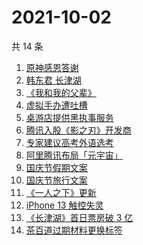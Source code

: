 # 2021-10-02

共 14 条

<!-- BEGIN ZHIHUSEARCH -->
<!-- 最后更新时间 Sat Oct 02 2021 06:10:43 GMT+0800 (China Standard Time) -->
1. [原神感恩答谢](https://www.zhihu.com/search?q=原神)
1. [韩东君 长津湖](https://www.zhihu.com/search?q=长津湖)
1. [《我和我的父辈》](https://www.zhihu.com/search?q=我和我的父辈)
1. [虚拟手办遭吐槽](https://www.zhihu.com/search?q=虚拟手办)
1. [桌游店提供黑执事服务](https://www.zhihu.com/search?q=桌游)
1. [腾讯入股《影之刃》开发商](https://www.zhihu.com/search?q=影之刃)
1. [专家建议高考外语选考](https://www.zhihu.com/search?q=外语)
1. [阿里腾讯布局「元宇宙」](https://www.zhihu.com/search?q=元宇宙)
1. [国庆节假期文案](https://www.zhihu.com/search?q=国庆节假期文案)
1. [国庆节旅行文案](https://www.zhihu.com/search?q=国庆节旅行文案)
1. [《一人之下》更新](https://www.zhihu.com/search?q=一人之下)
1. [iPhone 13 触控失灵](https://www.zhihu.com/search?q=iPhone13)
1. [《长津湖》首日票房破 3 亿](https://www.zhihu.com/search?q=长津湖票房)
1. [茶百道过期材料更换标签](https://www.zhihu.com/search?q=茶百道)
<!-- END ZHIHUSEARCH -->
